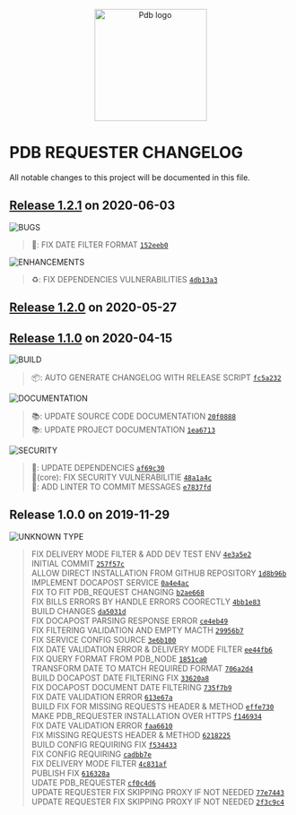 <p align="center">
<a href="https://www.laplateforme.com/">
<img src="https://www.laplateforme.com/i/sites/default/files/2017-04/logo_pdb_bsl-1.jpg" alt="Pdb logo" width="200">
</a>
</p>

# PDB REQUESTER CHANGELOG

All notable changes to this project will be documented in this file.

##  [Release 1.2.1](https://github.com/Core-Techs-Git/pdb_bills/compare/1.2.0...1.2.1)  on 2020-06-03

![BUGS](https://img.shields.io/static/v1?label=&style=flat&message=BUGS&color=e74c3c)

> 🐛: FIX DATE FILTER FORMAT [`152eeb0`](https://github.com/Core-Techs-Git/pdb_bills/commit/152eeb0acde5cafa0a9a6613ad8125013c86bdc1)<br />

![ENHANCEMENTS](https://img.shields.io/static/v1?label=&style=flat&message=ENHANCEMENTS&color=f1c40f)

> ♻️: FIX DEPENDENCIES VULNERABILITIES [`4db13a3`](https://github.com/Core-Techs-Git/pdb_bills/commit/4db13a32595be5012c3a7a7a463b7dd8eb9fc1c7)<br />

##  [Release 1.2.0](https://github.com/Core-Techs-Git/pdb_bills/compare/1.1.0...1.2.0)  on 2020-05-27

##  [Release 1.1.0](https://github.com/Core-Techs-Git/pdb_bills/compare/1.0.0...1.1.0)  on 2020-04-15

![BUILD](https://img.shields.io/static/v1?label=&style=flat&message=BUILD&color=7f8c8d)

> 📦: AUTO GENERATE CHANGELOG WITH RELEASE SCRIPT [`fc5a232`](https://github.com/Core-Techs-Git/pdb_bills/commit/fc5a232223c50485f350df0203c636c2ac31fd0d)<br />

![DOCUMENTATION](https://img.shields.io/static/v1?label=&style=flat&message=DOCUMENTATION&color=9b59b6)

> 📚: UPDATE SOURCE CODE DOCUMENTATION [`20f0888`](https://github.com/Core-Techs-Git/pdb_bills/commit/20f08884114849a231b7405932993cf23f587d3e)<br />
> 📚: UPDATE PROJECT DOCUMENTATION [`1ea6713`](https://github.com/Core-Techs-Git/pdb_bills/commit/1ea6713075eee71f3c3046e307da9c5bb5a46339)<br />

![SECURITY](https://img.shields.io/static/v1?label=&style=flat&message=SECURITY&color=f39c12)

> 🔗: UPDATE DEPENDENCIES [`af69c30`](https://github.com/Core-Techs-Git/pdb_bills/commit/af69c307f88f38a58dc1366a9be0c5eddfef42a3)<br />
> 🔗(core): FIX SECURITY VULNERABILITIE [`48a1a4c`](https://github.com/Core-Techs-Git/pdb_bills/commit/48a1a4c2c972ce94814ec3680ba4645d842fbbf4)<br />
> 🔗: ADD LINTER TO COMMIT MESSAGES [`e7837fd`](https://github.com/Core-Techs-Git/pdb_bills/commit/e7837fd262d9efde709bae6884a8e28f32b02703)<br />

##  Release 1.0.0  on 2019-11-29

![UNKNOWN TYPE](https://img.shields.io/static/v1?label=&style=flat&message=UNKNOWN%20TYPE&color=2c3e50)

> FIX DELIVERY MODE FILTER & ADD DEV TEST ENV [`4e3a5e2`](https://github.com/Core-Techs-Git/pdb_bills/commit/4e3a5e20a9931fd13224ebe552b832288ac47677)<br />
> INITIAL COMMIT [`257f57c`](https://github.com/Core-Techs-Git/pdb_bills/commit/257f57cf05cc796aed420f39b4b5b1be441cdae1)<br />
> ALLOW DIRECT INSTALLATION FROM GITHUB REPOSITORY [`1d8b96b`](https://github.com/Core-Techs-Git/pdb_bills/commit/1d8b96bf7d63bf1e99eea4de077e98d7b0014f8e)<br />
> IMPLEMENT DOCAPOST SERVICE [`0a4e4ac`](https://github.com/Core-Techs-Git/pdb_bills/commit/0a4e4ac76f545099c02cfdeb7d249d6eaacd41c5)<br />
> FIX TO FIT PDB_REQUEST CHANGING [`b2ae668`](https://github.com/Core-Techs-Git/pdb_bills/commit/b2ae6680592af765482e3d0d546cd121d604d3e0)<br />
> FIX BILLS ERRORS BY HANDLE ERRORS COORECTLY [`4bb1e83`](https://github.com/Core-Techs-Git/pdb_bills/commit/4bb1e83c43db5c631d43e3cee5cc163a7bdb8731)<br />
> BUILD CHANGES [`da5031d`](https://github.com/Core-Techs-Git/pdb_bills/commit/da5031dea67f9637e4c07871968144273c7a7268)<br />
> FIX DOCAPOST PARSING RESPONSE ERROR [`ce4eb49`](https://github.com/Core-Techs-Git/pdb_bills/commit/ce4eb4901fda3b45667bf9be81c11b3c5df7f4f1)<br />
> FIX FILTERING VALIDATION AND EMPTY MACTH [`29956b7`](https://github.com/Core-Techs-Git/pdb_bills/commit/29956b7cf0ea3a33a34e772e7a2bb2bc776a03e4)<br />
> FIX SERVICE CONFIG SOURCE [`3e6b100`](https://github.com/Core-Techs-Git/pdb_bills/commit/3e6b100111723978e448ae06a034b1af46e0d50b)<br />
> FIX DATE VALIDATION ERROR & DELIVERY MODE FILTER [`ee44fb6`](https://github.com/Core-Techs-Git/pdb_bills/commit/ee44fb6d58540382cf276b436097d92a03133e0f)<br />
> FIX QUERY FORMAT FROM PDB_NODE [`1851ca0`](https://github.com/Core-Techs-Git/pdb_bills/commit/1851ca0d8c6a52826ebc15854bed76442b41d31c)<br />
> TRANSFORM DATE TO MATCH REQUIRED FORMAT [`706a2d4`](https://github.com/Core-Techs-Git/pdb_bills/commit/706a2d48645bb5ff1b193d9806015ad056e71ca0)<br />
> BUILD DOCAPOST DATE FILTERING FIX [`33620a8`](https://github.com/Core-Techs-Git/pdb_bills/commit/33620a8766bcd97bc10d7ef8c998d6678aa90dc0)<br />
> FIX DOCAPOST DOCUMENT DATE FILTERING [`735f7b9`](https://github.com/Core-Techs-Git/pdb_bills/commit/735f7b9a4f2f7fc657f0b578f197b0a8737b144e)<br />
> FIX DATE VALIDATION ERROR [`613e67a`](https://github.com/Core-Techs-Git/pdb_bills/commit/613e67a9b774da7d4fd75bb61c89b7b0f82978b7)<br />
> BUILD FIX FOR MISSING REQUESTS HEADER & METHOD [`effe730`](https://github.com/Core-Techs-Git/pdb_bills/commit/effe730a07871a2a37713691e9284e69f2e13264)<br />
> MAKE PDB_REQUESTER INSTALLATION OVER HTTPS [`f146934`](https://github.com/Core-Techs-Git/pdb_bills/commit/f146934715e1c53002ad5863f4f248e40d0a404b)<br />
> FIX DATE VALIDATION ERROR [`faa6610`](https://github.com/Core-Techs-Git/pdb_bills/commit/faa66107b56bb386b2dbead9f3d7e2c806ab5b6f)<br />
> FIX MISSING REQUESTS HEADER & METHOD [`6218225`](https://github.com/Core-Techs-Git/pdb_bills/commit/621822541522daa3368f6c76d522e1208cf2a396)<br />
> BUILD CONFIG REQUIRING FIX [`f534433`](https://github.com/Core-Techs-Git/pdb_bills/commit/f5344339ef0daf29c576e36d9f8a2c7eb2bee160)<br />
> FIX CONFIG REQUIRING [`cadbb7e`](https://github.com/Core-Techs-Git/pdb_bills/commit/cadbb7ebdb99439d213d172e093fe91e8200e0b7)<br />
> FIX DELIVERY MODE FILTER [`4c831af`](https://github.com/Core-Techs-Git/pdb_bills/commit/4c831afe6a572756c1180c4791ff045873db6b97)<br />
> PUBLISH FIX [`616328a`](https://github.com/Core-Techs-Git/pdb_bills/commit/616328a88c474cd3bb3245d0c44a4ec7210c82ae)<br />
> UDATE PDB_REQUESTER [`cf0c4d6`](https://github.com/Core-Techs-Git/pdb_bills/commit/cf0c4d6de779c92b7c7934e9d76b3a53a7eb30db)<br />
> UPDATE REQUESTER FIX SKIPPING PROXY IF NOT NEEDED [`77e7443`](https://github.com/Core-Techs-Git/pdb_bills/commit/77e7443a423a180896287833b0ca3e128cf198b9)<br />
> UPDATE REQUESTER FIX SKIPPING PROXY IF NOT NEEDED [`2f3c9c4`](https://github.com/Core-Techs-Git/pdb_bills/commit/2f3c9c43eab8419ef634ff166984a9e7ecf35ab2)<br />
